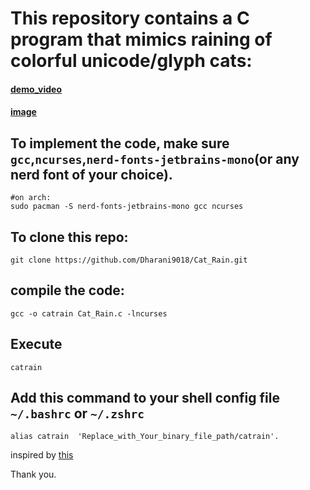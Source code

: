 # This repository contains a C program that mimics raining of colorful unicode/glyph cats:

#### [demo_video](./catrain.mp4)
#### [image](./image.png)

## To implement the code, make sure `gcc`,`ncurses`,`nerd-fonts-jetbrains-mono`(or any nerd font of your choice).

```shell
#on arch:
sudo pacman -S nerd-fonts-jetbrains-mono gcc ncurses
```
## To clone this repo:

```shell
git clone https://github.com/Dharani9018/Cat_Rain.git
```
## compile the code:
```shell
gcc -o catrain Cat_Rain.c -lncurses
```
## Execute 
```shell
catrain
```

## Add this command to your shell config file `~/.bashrc` or `~/.zshrc`
```shell
alias catrain  'Replace_with_Your_binary_file_path/catrain'.
```
inspired by [this](https://github.com/nkleemann/ascii-rain)

Thank you.




